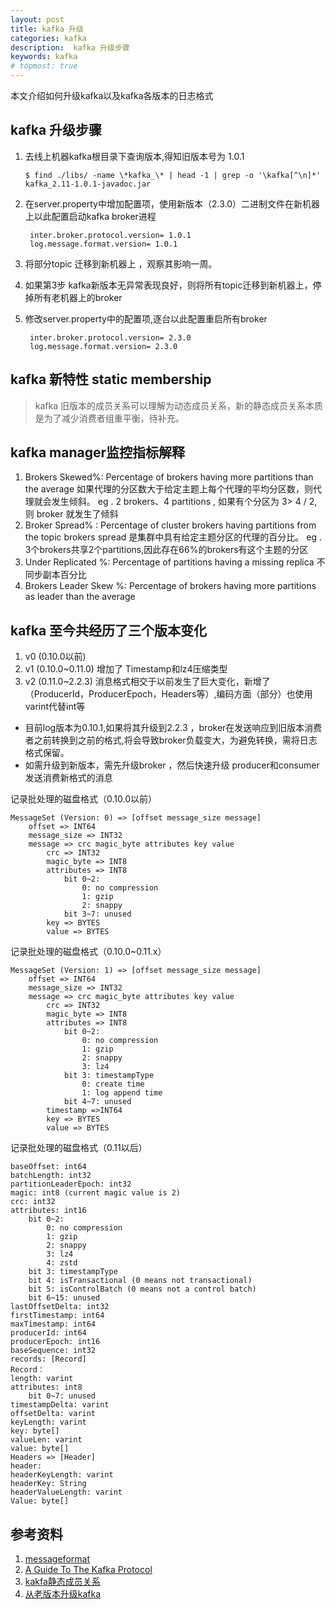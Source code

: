 ```yaml
---
layout: post
title: kafka 升级
categories: kafka
description:  kafka 升级步骤
keywords: kafka
# topmost: true
---
```


本文介绍如何升级kafka以及kafka各版本的日志格式

## kafka 升级步骤
1. 去线上机器kafka根目录下查询版本,得知旧版本号为 1.0.1
    ```shell
    $ find ./libs/ -name \*kafka_\* | head -1 | grep -o '\kafka[^\n]*'
    kafka_2.11-1.0.1-javadoc.jar
    ```
2. 在server.property中增加配置项，使用新版本（2.3.0）二进制文件在新机器上以此配置启动kafka broker进程
   ```shell
    inter.broker.protocol.version= 1.0.1
    log.message.format.version= 1.0.1
   ```
  
3. 将部分topic 迁移到新机器上 ，观察其影响一周。
4. 如果第3步 kafka新版本无异常表现良好，则将所有topic迁移到新机器上，停掉所有老机器上的broker
5. 修改server.property中的配置项,逐台以此配置重启所有broker
   ```
    inter.broker.protocol.version= 2.3.0
    log.message.format.version= 2.3.0
   ```  

##  kafka 新特性 static membership
> kafka 旧版本的成员关系可以理解为动态成员关系，新的静态成员关系本质是为了减少消费者组重平衡，待补充。

## kafka manager监控指标解释
1. Brokers Skewed%: Percentage of brokers having more partitions than the average 
    如果代理的分区数大于给定主题上每个代理的平均分区数，则代理就会发生倾斜。
    eg . 2 brokers、4 partitions , 如果有个分区为 3>  4 / 2,则 broker 就发生了倾斜  
2. Broker Spread% : Percentage of cluster brokers having partitions from the topic
    brokers spread  是集群中具有给定主题分区的代理的百分比。
    eg . 3个brokers共享2个partitions,因此存在66%的brokers有这个主题的分区
3. Under Replicated %: Percentage of partitions having a missing replica   不同步副本百分比
4. Brokers Leader Skew %: Percentage of brokers having more partitions as leader than the average

## kafka 至今共经历了三个版本变化

1. v0 (0.10.0以前)
2. v1 (0.10.0~0.11.0) 增加了 Timestamp和lz4压缩类型
3. v2 (0.11.0~2.2.3) 消息格式相交于以前发生了巨大变化，新增了（ProducerId，ProducerEpoch，Headers等）,编码方面（部分）也使用varint代替int等
* 目前log版本为0.10.1,如果将其升级到2.2.3 ，broker在发送响应到旧版本消费者之前转换到之前的格式,将会导致broker负载变大，为避免转换，需将日志格式保留。
* 如需升级到新版本，需先升级broker ，然后快速升级 producer和consumer发送消费新格式的消息

记录批处理的磁盘格式（0.10.0以前）
```
MessageSet (Version: 0) => [offset message_size message]
    offset => INT64
    message_size => INT32
    message => crc magic_byte attributes key value
        crc => INT32
        magic_byte => INT8
        attributes => INT8
            bit 0~2:
                0: no compression
                1: gzip
                2: snappy
            bit 3~7: unused
        key => BYTES
        value => BYTES
```
记录批处理的磁盘格式（0.10.0~0.11.x）
```
MessageSet (Version: 1) => [offset message_size message]
    offset => INT64
    message_size => INT32
    message => crc magic_byte attributes key value
        crc => INT32
        magic_byte => INT8
        attributes => INT8
            bit 0~2:
                0: no compression
                1: gzip
                2: snappy
                3: lz4
            bit 3: timestampType
                0: create time
                1: log append time
            bit 4~7: unused
        timestamp =>INT64
        key => BYTES
        value => BYTES
```
记录批处理的磁盘格式（0.11以后）
```
baseOffset: int64
batchLength: int32
partitionLeaderEpoch: int32
magic: int8 (current magic value is 2)
crc: int32
attributes: int16
    bit 0~2:
        0: no compression
        1: gzip
        2: snappy
        3: lz4
        4: zstd
    bit 3: timestampType
    bit 4: isTransactional (0 means not transactional)
    bit 5: isControlBatch (0 means not a control batch)
    bit 6~15: unused
lastOffsetDelta: int32
firstTimestamp: int64
maxTimestamp: int64
producerId: int64
producerEpoch: int16
baseSequence: int32
records: [Record]
Record：
length: varint
attributes: int8
    bit 0~7: unused
timestampDelta: varint
offsetDelta: varint
keyLength: varint
key: byte[]
valueLen: varint
value: byte[]
Headers => [Header]
header:
headerKeyLength: varint
headerKey: String
headerValueLength: varint
Value: byte[]
```


## 参考资料 
1. [messageformat](https://kafka.apache.org/documentation/#messageformat)
2. [A Guide To The Kafka Protocol](https://cwiki.apache.org/confluence/display/KAFKA/A+Guide+To+The+Kafka+Protocol#AGuideToTheKafkaProtocol-Messagesets)
3. [kakfa静态成员关系](https://cwiki.apache.org/confluence/display/KAFKA/KIP-345%3A+Introduce+static+membership+protocol+to+reduce+consumer+rebalances)
4. [从老版本升级kafka](https://www.orchome.com/505)